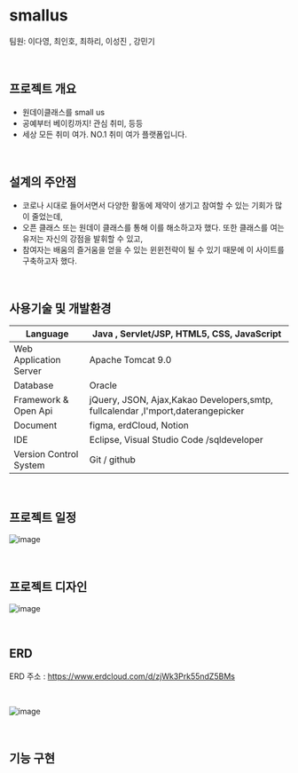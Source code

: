 # smallus
팀원: 이다영, 최인호, 최하리, 이성진 , 강민기

<br/>

## 프로젝트 개요
* 원데이클래스를 small us
* 공예부터 베이킹까지!  관심 취미, 등등
* 세상 모든 취미 여가. NO.1 취미 여가 플랫폼입니다.
  
<br/>

## 설계의 주안점
* 코로나 시대로 들어서면서 다양한 활동에 제약이 생기고 참여할 수 있는 기회가 많이 줄었는데,
* 오픈 클래스 또는 원데이 클래스를 통해 이를 해소하고자 했다. 또한 클래스를 여는 유저는 자신의 강점을 발휘할 수 있고,
* 참여자는 배움의 즐거움을 얻을 수 있는 윈윈전략이 될 수 있기 때문에 이 사이트를 구축하고자 했다.

<br/>

## 사용기술 및 개발환경

Language | Java , Servlet/JSP, HTML5, CSS, JavaScript
------------ | ------------- 
Web Application Server | Apache Tomcat 9.0
Database|Oracle
Framework & Open Api|jQuery, JSON, Ajax,Kakao Developers,smtp, fullcalendar ,I'mport,daterangepicker
Document| figma, erdCloud, Notion
IDE| Eclipse, Visual Studio Code /sqldeveloper
Version Control System|Git / github

<br/>

## 프로젝트 일정
![image](https://github.com/inhoru/smallus/assets/126074577/647db0b4-0e82-43e2-a0a3-1a4c721e7dea)

<br/>

## 프로젝트 디자인
![image](https://github.com/inhoru/smallus/assets/126074577/02cdfa78-b6ba-4b24-afbe-09d85bd5af2c)

<br/>

## ERD

ERD 주소 : https://www.erdcloud.com/d/zjWk3Prk55ndZ5BMs

<br/>

![image](https://github.com/inhoru/smallus/assets/126074577/0985517d-047f-40b4-8720-a4a2cfb1fa7c)

<br/>

## 기능 구현





